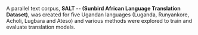 A parallel text corpus, **SALT -- (Sunbird African Language Translation Dataset)**, was created for five Ugandan languages (Luganda,
Runyankore, Acholi, Lugbara and Ateso) and various methods were explored to train and evaluate translation models. 